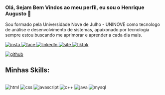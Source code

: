 ### Olá, Sejam Bem Vindos ao meu perfil, eu sou o Henrique Augusto 👋

Sou formado pela Universidade Nove de Julho - UNINOVE como tecnologo de análise e desenvolvimento de sistemas, apaixonado por tecnologia sempre estou buscando me aprimorar e aprender a cada dia mais.

<a href="https://instagram.com/rick_style2015">
  <img
    src="https://img.shields.io/badge/Instagram-E4405F?style=for-the-badge&logo=instagram&logoColor=white"
    alt="insta" />
</a>
<a href="https://facebook.com/henrique.augusto.52090">
  <img
    src="https://img.shields.io/badge/Facebook-1877F2?style=for-the-badge&logo=facebook&logoColor=white"
    alt="face" />
</a>
<a href="
https://linkedin.com/in/henrique-augusto-bobb61204">
  <img
    src="https://img.shields.io/badge/LinkedIn-0077B5?style=for-the-badge&logo=linkedin&logoColor=white"
    alt="linkedIn" />
</a>
<a href="
https://www.brasilcomputer.no.comunidades.net">
  <img
    src="https://img.shields.io/badge/website-000000?style=for-the-badge&logo=About.me&logoColor=white"
    alt="site" />
</a>
<a href="
https://tiktok.com/henriqueaugusto294">
  <img
    src="https://img.shields.io/badge/TikTok-000000?style=for-the-badge&logo=tiktok&logoColor=white"
    alt="tiktok" />
</a>

<a href="
https://github.com/henriqueprogramador">
  <img
    src="https://github-readme-stats.vercel.app/api?username=henriqueprogramador&show_icons=true&theme=dracula)"
    alt="github" />
</a>


## Minhas Skills:

<div style="display: inline_block"><br/>
<img aling="center" alt="html" src="https://img.shields.io/badge/HTML-239120?style=for-the-badge&logo=html5&logoColor=white">
<img aling="center" alt="css" src="https://img.shields.io/badge/CSS-239120?&style=for-the-badge&logo=css3&logoColor=white">
<img aling="center" alt="javascript" src="https://img.shields.io/badge/JavaScript-F7DF1E?style=for-the-badge&logo=javascript&logoColor=black">
<img aling="center" alt="c++" src="https://img.shields.io/badge/C%2B%2B-00599C?style=for-the-badge&logo=c%2B%2B&logoColor=white">
<img aling="center" alt="java" src="https://img.shields.io/badge/Java-ED8B00?style=for-the-badge&logo=openjdk&logoColor=white">
<img aling="center" alt="mysql" src="https://img.shields.io/badge/MySQL-00000F?style=for-the-badge&logo=mysql&logoColor=white">
</div>

